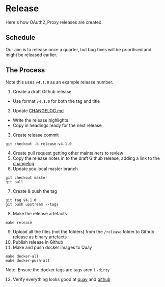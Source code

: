 # Release

Here's how OAuth2_Proxy releases are created.

## Schedule

Our aim is to release once a quarter, but bug fixes will be prioritised and might be released earlier.

## The Process

Note this uses `v4.1.0` as an example release number.

1. Create a draft Github release
  * Use format `v4.1.0` for both the tag and title
2. Update [CHANGELOG.md](CHANGELOG.md)
  * Write the release highlights
  * Copy in headings ready for the next release
3. Create release commit
  ```
  git checkout -b release-v4.1.0
  ```
4. Create pull request getting other maintainers to review
5. Copy the release notes in to the draft Github release, adding a link to the [changelog](CHANGELOG.md)
6. Update you local master branch
  ```
  git checkout master
  git pull
  ```
7. Create & push the tag
  ```
  git tag v4.1.0
  git push upstream --tags
  ```
8. Make the release artefacts
  ```
  make release
  ```
9. Upload all the files (not the folders) from the `/release` folder to Github release as binary artefacts
10. Publish release in Github
11. Make and push docker images to Quay
  ```
  make docker-all
  make docker-push-all
  ```
  Note: Ensure the docker tags are tags aren't `-dirty`

12. Verify everything looks good at [quay](https://quay.io/repository/pusher/oauth2_proxy?tag=latest&tab=tags) and [github](https://github.com/pusher/oauth2_proxy/releases)
